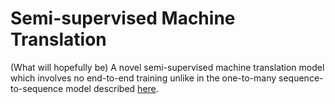 # Semi-supervised Machine Translation

(What will hopefully be) A novel semi-supervised machine translation model which involves no end-to-end training unlike in the one-to-many sequence-to-sequence model described [here](https://arxiv.org/abs/1511.06114).
